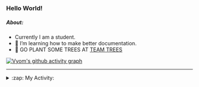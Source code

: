 ### Hello World!

##### About:
- Currently I am a student.
- 🌱 I’m learning how to make better documentation.
- 🌱 GO PLANT SOME TREES AT [TEAM TREES](https://teamtrees.org/)

[![Vyom's github activity graph](https://activity-graph.herokuapp.com/graph?username=Vyvy-vi)](https://github.com/ashutosh00710/github-readme-activity-graph)

---
<details>
  <summary>:zap: My Activity:</summary>
  
<!--START_SECTION:waka-->
![Code Time](http://img.shields.io/badge/Code%20Time-968%20hrs%2019%20mins-blue)

**I'm a Night 🦉** 

```text
🌞 Morning    97 commits     ███░░░░░░░░░░░░░░░░░░░░░░   13.72% 
🌆 Daytime    173 commits    ██████░░░░░░░░░░░░░░░░░░░   24.47% 
🌃 Evening    229 commits    ████████░░░░░░░░░░░░░░░░░   32.39% 
🌙 Night      208 commits    ███████░░░░░░░░░░░░░░░░░░   29.42%

```
📅 **I'm Most Productive on Sunday** 

```text
Monday       100 commits    ███░░░░░░░░░░░░░░░░░░░░░░   14.14% 
Tuesday      115 commits    ████░░░░░░░░░░░░░░░░░░░░░   16.27% 
Wednesday    89 commits     ███░░░░░░░░░░░░░░░░░░░░░░   12.59% 
Thursday     104 commits    ███░░░░░░░░░░░░░░░░░░░░░░   14.71% 
Friday       106 commits    ███░░░░░░░░░░░░░░░░░░░░░░   14.99% 
Saturday     76 commits     ██░░░░░░░░░░░░░░░░░░░░░░░   10.75% 
Sunday       117 commits    ████░░░░░░░░░░░░░░░░░░░░░   16.55%

```


📊 **This Week I Spent My Time On** 

```text
🔥 Editors: 
VS Code                  17 hrs 3 mins       █████████████████████████   100.0%

🐱‍💻 Projects: 
attendance-management-sys12 hrs 49 mins      ██████████████████░░░░░░░   75.21% 
CSF                      4 hrs 13 mins       ██████░░░░░░░░░░░░░░░░░░░   24.79% 
praise                   0 secs              ░░░░░░░░░░░░░░░░░░░░░░░░░   0.01%

```


 Last Updated on 18/11/2022 11:04:28 UTC
<!--END_SECTION:waka-->
</details>

